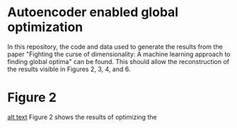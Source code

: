 # Autoencoder enabled global optimization
In this repository, the code and data used to generate the results from the paper "Fighting the curse of dimensionality: A machine learning approach to finding global optima" can be found. This should allow the reconstruction of the results visible in Figures 2, 3, 4, and 6.

# Figure 2
[alt text](https://github.com/julianschumann/ae-opt/blob/Figure_2.pdf)
Figure 2 shows the results of optimizing the 
